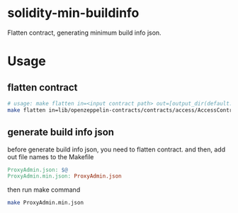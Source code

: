 # solidity-min-buildinfo
Flatten contract, generating minimum build info json.

# Usage
## flatten contract
```bash
# usage: make flatten in=<input contract path> out=[output_dir(default: vendor)]"
make flatten in=lib/openzeppelin-contracts/contracts/access/AccessControl.sol out=vendor"
```
## generate build info json
before generate build info json, you need to flatten contract. and then, add out file names to the Makefile
```Makefile
ProxyAdmin.json: $@
ProxyAdmin.min.json: ProxyAdmin.json
```

then run make command
```bash
make ProxyAdmin.min.json
```
